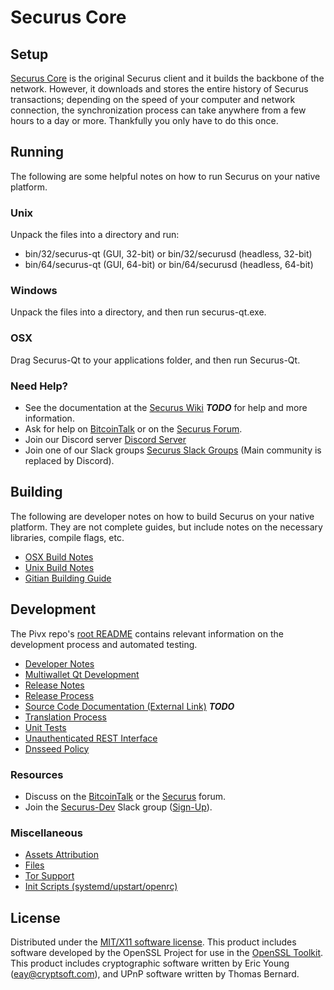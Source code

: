Securus Core
=====================

Setup
---------------------
[Securus Core](http://securuschain.org/wallet) is the original Securus client and it builds the backbone of the network. However, it downloads and stores the entire history of Securus transactions; depending on the speed of your computer and network connection, the synchronization process can take anywhere from a few hours to a day or more. Thankfully you only have to do this once.

Running
---------------------
The following are some helpful notes on how to run Securus on your native platform.

### Unix

Unpack the files into a directory and run:

- bin/32/securus-qt (GUI, 32-bit) or bin/32/securusd (headless, 32-bit)
- bin/64/securus-qt (GUI, 64-bit) or bin/64/securusd (headless, 64-bit)

### Windows

Unpack the files into a directory, and then run securus-qt.exe.

### OSX

Drag Securus-Qt to your applications folder, and then run Securus-Qt.

### Need Help?

* See the documentation at the [Securus Wiki](https://en.bitcoin.it/wiki/Main_Page) ***TODO***
for help and more information.
* Ask for help on [BitcoinTalk](https://bitcointalk.org/index.php?topic=1262920.0) or on the [Securus Forum](http://forum.securuslabs.org/).
* Join our Discord server [Discord Server](https://discord.securuschain.org)
* Join one of our Slack groups [Securus Slack Groups](https://securuschain.org/slack-logins/) (Main community is replaced by Discord).

Building
---------------------
The following are developer notes on how to build Securus on your native platform. They are not complete guides, but include notes on the necessary libraries, compile flags, etc.

- [OSX Build Notes](build-osx.md)
- [Unix Build Notes](build-unix.md)
- [Gitian Building Guide](gitian-building.md)

Development
---------------------
The Pivx repo's [root README](https://github.com/Securus-Project/Securus/blob/master/README.md) contains relevant information on the development process and automated testing.

- [Developer Notes](developer-notes.md)
- [Multiwallet Qt Development](multiwallet-qt.md)
- [Release Notes](release-notes.md)
- [Release Process](release-process.md)
- [Source Code Documentation (External Link)](https://dev.visucore.com/bitcoin/doxygen/) ***TODO***
- [Translation Process](translation_process.md)
- [Unit Tests](unit-tests.md)
- [Unauthenticated REST Interface](REST-interface.md)
- [Dnsseed Policy](dnsseed-policy.md)

### Resources

* Discuss on the [BitcoinTalk](https://bitcointalk.org/index.php?topic=1262920.0) or the [Securus](http://forum.securuslabs.org/) forum.
* Join the [Securus-Dev](https://securus-dev.slack.com/) Slack group ([Sign-Up](https://securus-dev.herokuapp.com/)).

### Miscellaneous
- [Assets Attribution](assets-attribution.md)
- [Files](files.md)
- [Tor Support](tor.md)
- [Init Scripts (systemd/upstart/openrc)](init.md)

License
---------------------
Distributed under the [MIT/X11 software license](http://www.opensource.org/licenses/mit-license.php).
This product includes software developed by the OpenSSL Project for use in the [OpenSSL Toolkit](https://www.openssl.org/). This product includes
cryptographic software written by Eric Young ([eay@cryptsoft.com](mailto:eay@cryptsoft.com)), and UPnP software written by Thomas Bernard.
